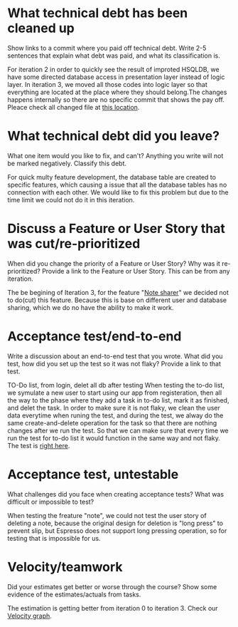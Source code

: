 What technical debt has been cleaned up
========================================

Show links to a commit where you paid off technical debt. Write 2-5 sentences
that explain what debt was paid, and what its classification is.

For iteration 2 in order to quickly see the result of improted HSQLDB, we have some directed database access in presentation layer instead of logic layer. In iteration 3, we moved all those codes into logic layer so that everything are located at the place where they should belong.The changes happens internally so there are no specific commit that shows the pay off. Pleace check all changed file at [this location](https://code.cs.umanitoba.ca/winter-2022-a01/group-3/my-awesome-project-a01-3/-/tree/main/app/src/main/java/comp3350/studymanager).

What technical debt did you leave?
==================================

What one item would you like to fix, and can't? Anything you write will not
be marked negatively. Classify this debt.

For quick multy feature development, the database table are created to specific features, which causing a issue that all the database tables has no connection with each other. We would like to fix this problem but due to the time limit we could not do it in this iteration.

Discuss a Feature or User Story that was cut/re-prioritized
============================================

When did you change the priority of a Feature or User Story? Why was it
re-prioritized? Provide a link to the Feature or User Story. This can be from any
iteration.

The be begining of Iteration 3, for the feature "[Note sharer](https://code.cs.umanitoba.ca/winter-2022-a01/group-3/my-awesome-project-a01-3/-/issues/20)" we decided not to do(cut) this feature. Because this is base on different user and database sharing, which we do no have the ability to make it work. 

Acceptance test/end-to-end
==========================

Write a discussion about an end-to-end test that you wrote. What did you test,
how did you set up the test so it was not flaky? Provide a link to that test.

TO-Do list, from login, delet all db after testing
When testing the to-do list, we symulate a new user to start using our app from registeration, then all the way to the phase where they add a task in to-do list, mark it as finished, and delet the task. In order to make sure it is not flaky, we clean the user data everytime when runing the test, and during the test, we alway do the same create-and-delete operation for the task so that there are nothing changes after we run the test. So that we can make sure that every time we run the test for to-do list it would function in the same way and not flaky. The test is [right here](app/src/test/java/comp3350/studymanager/persistenceLayer/toDoListNotePersistenceStub.java).

Acceptance test, untestable
===============

What challenges did you face when creating acceptance tests? What was difficult
or impossible to test?

When testing the freature "note", we could not test the user story of deleting a note, because the original design for deletion is "long press" to prevent slip, but Espresso does not support long pressing operation, so for testing that is impossible for us.

Velocity/teamwork
=================

Did your estimates get better or worse through the course? Show some
evidence of the estimates/actuals from tasks.

The estimation is getting better from iteration 0 to iteration 3. Check our [Velocity graph](velocitygraph.png).
